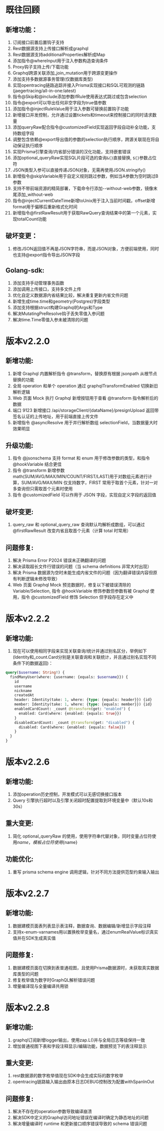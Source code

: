 # 既往回顾

## 新增功能：

1. 订阅接口前置后置钩子支持
2. Rest数据源支持上传接口解析成graphql
3. Rest数据源支持additionalProperties解析成Map
4. 添加指令@whereInput用于注入参数构造查询条件
5. Proxy钩子支持上传/下载功能
6. Graphql跨源关联添加_join_mutation用于跨源变更操作
7. 添加支持多数据源事务管理(仅数据库类型)
8. 实现opentracing链路追踪并接入Prisma实现接口和SQL可观测的链路(jaegertracing/all-in-one:latest)
9. 指令@Skip和@include添加参数ifRule使用表达式跳过或包含selection
10. 指令@export可以导出任何非空字段为true值参数
11. 添加指令@injectRuleValue用于注入参数可替换前置钩子功能
12. 新增接口并发控制，允许通过设置tickets和timeout来控制接口的同时请求数量
13. 添加queryRaw配合指令@customizedField实现返回字段自动补全功能，支持数组字段
14. 调整包含依赖@export导出值的参数的selection执行顺序，跨源关联现在将自动保证执行顺序
15. 实现Prisma引擎查询/内省部分错误的汉化功能，支持嵌套错误
16. 添加optional_queryRaw实现SQL片段可选的查询`&{}`直接替换, `${}`参数占位符
17. JSON类型入参可以直接传递JSON对象，无需再使用JSON.stringify()
18. 新增指令@skipVariable用于自定义规则跳过参数，例如当A参数为空时跳过B参数
19. 支持不带前端资源的精简部署，下载命令行添加--without-web参数，镜像末尾添加_without-web
20. 指令@injectCurrentDateTime新增toUnix用于注入当前时间戳，offset新增format用于偏移后重新格式化时间
21. 新增指令@firstRawResult用于获取RawQuery查询结果中的第一个元素，实现totalCount功能

## 破坏变更：

1. 修改JSON返回值不再是JSON字符串，而是JSON对象，方便前端使用，同时也支持@export指令导出JSON字段

## Golang-sdk:

1. 添加支持手动管理事务函数
2. 添加调用上传接口，支持多文件上传
3. 优化自定义数据源内省结果比较，解决重复更新内省文件问题
4. 新增生成time.time和geometry(Postgres)字段类型
5. 添加支持根据struct构建Graphql的Args和Type
6. 解决MutatingPreResolve钩子丢失零值入参问题
7. 解决time.Time零值入参未被清除的问题

# 版本v2.2.0
## 新增功能:
1. 新增 Graphql 内置解析指令 @transform，替换原有根据 jsonpath 从根节点替换的功能
2. 全局 operation 和单个 operation 通过 graphqlTransformEnabled 切换新旧解析逻辑
3. Web 页面 Mock 执行 Graphql 新增按钮用于查看 @transform 指令解析后的数据
4. 端口 9123 新增接口 /api/storageClient/{dataName}/presignUpload 返回带签名认证的上传地址，用于前端直接上传文件
5. 新增指令 @asyncResolve 用于并行解析数组 selectionField，当数据量大时效果明显

## 升级功能:
1. 指令 @jsonschema 支持 format 和 enum 用于修改参数的类型，和指令 @hookVariable 结合更佳
2. 指令 @transform 新增参数 math(SUM/AVG/MAX/MIN/COUNT/FIRST/LAST)用于对数组元素进行计算，SUM/AVG/MAX/MIN 仅支持数字，FIRST 常用于取首个元素，针对一对多查询但只需取首个元素时使用
3. 指令 @customizedField 可以作用于 JSON 字段，实现自定义字段的返回值

## 破坏变更:
1. query_raw 和 optional_query_raw 查询默认均解析成数组，可以通过 @firstRawResult 改变内省且取首个元素（计算 total 时常用）

## 问题修复:
1. 解决 Prisma Error P2024 错误未正确翻译的问题
2. 解决读取超长文件行错误的问题（当 schema definitions 非常大时出现）
3. 解决 Prisma 数据源为空时未能生成内省文件的问题（因为翻译错误内容但原有判断逻辑未修改导致）
4. Web 页面 Graphql Mock 预览数据时，修复以下被错误清除的 Variable/Selection, 指令 @hookVariable 修饰参数但参数有被 Graphql 使用，指令 @customizedField 修饰 Selection 但字段存在定义中

# 版本v2.2.2
## 新增功能:
1. 现在可以使用相同字段来实现关联查询/统计并通过别名区分，举例如下(Identity和_count.Card分别是关联查询和关联统计，并且通过别名实现不同条件下的数据返回)：
```graphql
query($username: String!) {
  findManyUser(where: {username: {equals: $username}}) {
    id
    username
    nickname
    createdAt
    header: Identity(take: 1, where: {type: {equals: header}}) {id}
    member: Identity(take: 1, where: {type: {equals: member}}) {id}
    enabledCardCount: _count @transform(get: "enabled") {
      enabled: Card(where: {enabled: {equals: true}})
    }
    disabledCardCount: _count @transform(get: "disabled") {
      disabled: Card(where: {enabled: {equals: false}})
    }
  }
}
```

# 版本v2.2.6
## 新增功能:
1. 添加operation历史控制，开发模式可以无感切换接口版本
2. Query 引擎执行超时以及引擎关闭超时配置提取到环境变量中（默认10s和30s）

## 重大变更:
1. 简化 optional_queryRaw 的使用，使用字符串代替对象，同时变量占位符使用$name，模板占位符使用${name}

## 功能优化:
1. 重写 prisma schema engine 调用逻辑，针对不同方法提供范型约束输入输出

# 版本v2.2.7
## 新增功能:
1. 数据建模页面表列表显示表注释，数据查询、数据编辑/新增显示字段注释
2. 支持x-enum-varnames用以置换枚举变量名，通过enumRealValue标识真实值并在SDK生成真实值

## 问题修复:
1. 数据建模页面在切换到表普通视图，且使用Prisma数据源时，未获取真实数据库类型的问题
2. 修复枚举值为数字时GraphQL解析错误问题
3. 增量编译现与全量编译共用锁

# 版本v2.2.8
## 新增功能:
1. graphql订阅新增logger输出，使用zap.L()并与全局日志等级保持一致
2. 增加普通视图下表和字段注释显示/编辑功能，数据预览下的表注释显示

## 重大变更:
1. rest数据源的数字枚举值现在SDK中会生成实际的数字枚举
2. opentracing链路输入输出由原本日志DEBUG控制改为配置withSpanInOut

## 问题修复:
1. 解决不存在的operation参数导致编译崩溃
2. 解决SDK中定义的Graphql访问地址错误在编译时确定为静态地址的问题
3. 解决增量编译时 runtime 和更新接口顺序错误导致的 schema 错误问题